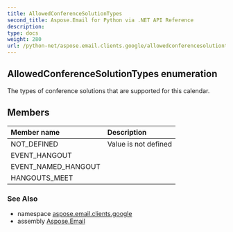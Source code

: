 ```yaml
---
title: AllowedConferenceSolutionTypes
second_title: Aspose.Email for Python via .NET API Reference
description: 
type: docs
weight: 280
url: /python-net/aspose.email.clients.google/allowedconferencesolutiontypes/
---
```


## AllowedConferenceSolutionTypes enumeration

The types of conference solutions that are supported for this calendar.

## Members
| Member name | Description |
| :- | :- |
|NOT_DEFINED|Value is not defined|
|EVENT_HANGOUT||
|EVENT_NAMED_HANGOUT||
|HANGOUTS_MEET||

### See Also

* namespace [aspose.email.clients.google](/email/python-net/aspose.email.clients.google/)
* assembly [Aspose.Email](/email/python-net/)

